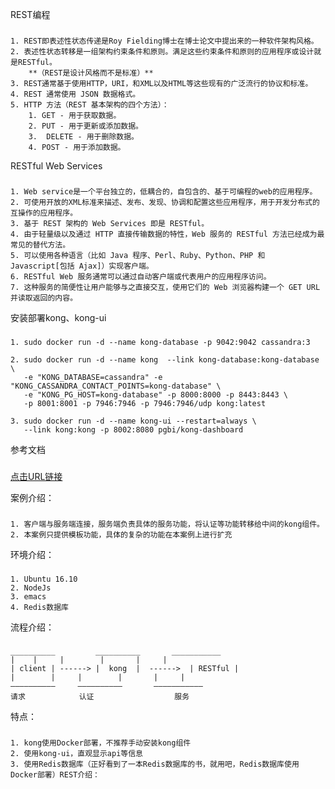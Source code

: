 REST编程
###
	1. REST即表述性状态传递是Roy Fielding博士在博士论文中提出来的一种软件架构风格。
	2. 表述性状态转移是一组架构约束条件和原则。满足这些约束条件和原则的应用程序或设计就是RESTful。
		**（REST是设计风格而不是标准）**
	3. REST通常基于使用HTTP，URI，和XML以及HTML等这些现有的广泛流行的协议和标准。
	4. REST 通常使用 JSON 数据格式。
	5. HTTP 方法（REST 基本架构的四个方法）：
	   	1. GET - 用于获取数据。
	   	2. PUT - 用于更新或添加数据。
 		3.  DELETE - 用于删除数据。
	   	4. POST - 用于添加数据。

RESTful Web Services
###
	1. Web service是一个平台独立的，低耦合的，自包含的、基于可编程的web的应用程序。
	2. 可使用开放的XML标准来描述、发布、发现、协调和配置这些应用程序，用于开发分布式的互操作的应用程序。
	3. 基于 REST 架构的 Web Services 即是 RESTful。
	4. 由于轻量级以及通过 HTTP 直接传输数据的特性，Web 服务的 RESTful 方法已经成为最常见的替代方法。
	5. 可以使用各种语言（比如 Java 程序、Perl、Ruby、Python、PHP 和 Javascript[包括 Ajax]）实现客户端。
	6. RESTful Web 服务通常可以通过自动客户端或代表用户的应用程序访问。
	7. 这种服务的简便性让用户能够与之直接交互，使用它们的 Web 浏览器构建一个 GET URL 并读取返回的内容。

安装部署kong、kong-ui
###
	1. sudo docker run -d --name kong-database -p 9042:9042 cassandra:3

	2. sudo docker run -d --name kong  --link kong-database:kong-database \
	   -e "KONG_DATABASE=cassandra" -e "KONG_CASSANDRA_CONTACT_POINTS=kong-database" \
	   -e "KONG_PG_HOST=kong-database" -p 8000:8000 -p 8443:8443 \
	   -p 8001:8001 -p 7946:7946 -p 7946:7946/udp kong:latest

	3. sudo docker run -d --name kong-ui --restart=always \ 
  	   --link kong:kong -p 8002:8080 pgbi/kong-dashboard

参考文档
###

[点击URL链接](http://www.cnblogs.com/SummerinShire/category/861287.html)

案例介绍：
###
	1. 客户端与服务端连接，服务端负责具体的服务功能，将认证等功能转移给中间的kong组件。
	2. 本案例只提供模板功能，具体的复杂的功能在本案例上进行扩充

环境介绍：
###
	1. Ubuntu 16.10
	2. NodeJs
	3. emacs
	4. Redis数据库

流程介绍：
###
	__________         __________		___________
	|	 |	   |        |		|	  |
	| client | ------> |  kong  |  ------>  | RESTful |
	|        | 	   |        |  		|	  |
	——————————	   ——————————		———————————
   	请求		      认证                  服务

特点：
###
	1. kong使用Docker部署，不推荐手动安装kong组件
	2. 使用kong-ui，直观显示api等信息
	3. 使用Redis数据库（正好看到了一本Redis数据库的书，就用吧，Redis数据库使用Docker部署）REST介绍：
